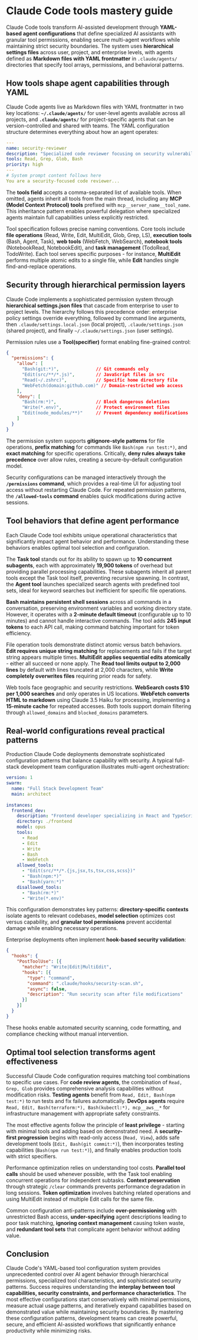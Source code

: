 # Claude Code tools mastery guide

Claude Code tools transform AI-assisted development through **YAML-based agent configurations** that define specialized AI assistants with granular tool permissions, enabling secure multi-agent workflows while maintaining strict security boundaries. The system uses **hierarchical settings files** across user, project, and enterprise levels, with agents defined as **Markdown files with YAML frontmatter** in `.claude/agents/` directories that specify tool arrays, permissions, and behavioral patterns.

## How tools shape agent capabilities through YAML

Claude Code agents live as Markdown files with YAML frontmatter in two key locations: **`~/.claude/agents/`** for user-level agents available across all projects, and **`.claude/agents/`** for project-specific agents that can be version-controlled and shared with teams. The YAML configuration structure determines everything about how an agent operates:

```yaml
---
name: security-reviewer
description: "Specialized code reviewer focusing on security vulnerabilities. MUST BE USED for security reviews."
tools: Read, Grep, Glob, Bash
priority: high
---
# System prompt content follows here
You are a security-focused code reviewer...
```

The **tools field** accepts a comma-separated list of available tools. When omitted, agents inherit all tools from the main thread, including any **MCP (Model Context Protocol) tools** prefixed with `mcp__server_name__tool_name`. This inheritance pattern enables powerful delegation where specialized agents maintain full capabilities unless explicitly restricted.

Tool specification follows precise naming conventions. Core tools include **file operations** (Read, Write, Edit, MultiEdit, Glob, Grep, LS), **execution tools** (Bash, Agent, Task), **web tools** (WebFetch, WebSearch), **notebook tools** (NotebookRead, NotebookEdit), and **task management** (TodoRead, TodoWrite). Each tool serves specific purposes - for instance, **MultiEdit** performs multiple atomic edits to a single file, while **Edit** handles single find-and-replace operations.

## Security through hierarchical permission layers

Claude Code implements a sophisticated permission system through **hierarchical settings.json files** that cascade from enterprise to user to project levels. The hierarchy follows this precedence order: enterprise policy settings override everything, followed by command line arguments, then `.claude/settings.local.json` (local project), `.claude/settings.json` (shared project), and finally `~/.claude/settings.json` (user settings).

Permission rules use a **Tool(specifier)** format enabling fine-grained control:

```json
{
  "permissions": {
    "allow": [
      "Bash(git:*)",              // Git commands only
      "Edit(src/**/*.js)",        // JavaScript files in src
      "Read(~/.zshrc)",           // Specific home directory file
      "WebFetch(domain:github.com)" // Domain-restricted web access
    ],
    "deny": [
      "Bash(rm:*)",               // Block dangerous deletions
      "Write(*.env)",             // Protect environment files
      "Edit(node_modules/**)"     // Prevent dependency modifications
    ]
  }
}
```

The permission system supports **gitignore-style patterns** for file operations, **prefix matching** for commands like `Bash(npm run test:*)`, and **exact matching** for specific operations. Critically, **deny rules always take precedence** over allow rules, creating a secure-by-default configuration model.

Security configurations can be managed interactively through the **`/permissions` command**, which provides a real-time UI for adjusting tool access without restarting Claude Code. For repeated permission patterns, the **`/allowed-tools` command** enables quick modifications during active sessions.

## Tool behaviors that define agent performance

Each Claude Code tool exhibits unique operational characteristics that significantly impact agent behavior and performance. Understanding these behaviors enables optimal tool selection and configuration.

The **Task tool** stands out for its ability to spawn up to **10 concurrent subagents**, each with approximately **19,900 tokens** of overhead but providing parallel processing capabilities. These subagents inherit all parent tools except the Task tool itself, preventing recursive spawning. In contrast, the **Agent tool** launches specialized search agents with predefined tool sets, ideal for keyword searches but inefficient for specific file operations.

**Bash maintains persistent shell sessions** across all commands in a conversation, preserving environment variables and working directory state. However, it operates with a **2-minute default timeout** (configurable up to 10 minutes) and cannot handle interactive commands. The tool adds **245 input tokens** to each API call, making command batching important for token efficiency.

File operation tools demonstrate distinct atomic versus batch behaviors. **Edit requires unique string matching** for replacements and fails if the target string appears multiple times. **MultiEdit applies sequential edits atomically** - either all succeed or none apply. The **Read tool limits output to 2,000 lines** by default with lines truncated at 2,000 characters, while **Write completely overwrites files** requiring prior reads for safety.

Web tools face geographic and security restrictions. **WebSearch costs $10 per 1,000 searches** and only operates in US locations. **WebFetch converts HTML to markdown** using Claude 3.5 Haiku for processing, implementing a **15-minute cache** for repeated accesses. Both tools support domain filtering through `allowed_domains` and `blocked_domains` parameters.

## Real-world configurations reveal practical patterns

Production Claude Code deployments demonstrate sophisticated configuration patterns that balance capability with security. A typical full-stack development team configuration illustrates multi-agent orchestration:

```yaml
version: 1
swarm:
  name: "Full Stack Development Team"
  main: architect
  
instances:
  frontend_dev:
    description: "Frontend developer specializing in React and TypeScript"
    directory: ./frontend
    model: opus
    tools:
      - Read
      - Edit
      - Write
      - Bash
      - WebFetch
    allowed_tools:
      - "Edit(src/**/*.{js,jsx,ts,tsx,css,scss})"
      - "Bash(npm:*)"
      - "Bash(yarn:*)"
    disallowed_tools:
      - "Bash(rm:*)"
      - "Write(*.env)"
```

This configuration demonstrates key patterns: **directory-specific contexts** isolate agents to relevant codebases, **model selection** optimizes cost versus capability, and **granular tool permissions** prevent accidental damage while enabling necessary operations.

Enterprise deployments often implement **hook-based security validation**:

```json
{
  "hooks": {
    "PostToolUse": [{
      "matcher": "Write|Edit|MultiEdit",
      "hooks": [{
        "type": "command",
        "command": ".claude/hooks/security-scan.sh",
        "async": false,
        "description": "Run security scan after file modifications"
      }]
    }]
  }
}
```

These hooks enable automated security scanning, code formatting, and compliance checking without manual intervention.

## Optimal tool selection transforms agent effectiveness

Successful Claude Code configuration requires matching tool combinations to specific use cases. For **code review agents**, the combination of `Read, Grep, Glob` provides comprehensive analysis capabilities without modification risks. **Testing agents** benefit from `Read, Edit, Bash(npm test:*)` to run tests and fix failures automatically. **DevOps agents** require `Read, Edit, Bash(terraform:*), Bash(kubectl:*), mcp__aws__*` for infrastructure management with appropriate safety constraints.

The most effective agents follow the principle of **least privilege** - starting with minimal tools and adding based on demonstrated need. A **security-first progression** begins with read-only access (`Read, View`), adds safe development tools (`Edit, Bash(git commit:*)`), then incorporates testing capabilities (`Bash(npm run test:*)`), and finally enables production tools with strict specifiers.

Performance optimization relies on understanding tool costs. **Parallel tool calls** should be used whenever possible, with the Task tool enabling concurrent operations for independent subtasks. **Context preservation** through strategic `/clear` commands prevents performance degradation in long sessions. **Token optimization** involves batching related operations and using MultiEdit instead of multiple Edit calls for the same file.

Common configuration anti-patterns include **over-permissioning** with unrestricted Bash access, **under-specifying** agent descriptions leading to poor task matching, **ignoring context management** causing token waste, and **redundant tool sets** that complicate agent behavior without adding value.

## Conclusion

Claude Code's YAML-based tool configuration system provides unprecedented control over AI agent behavior through hierarchical permissions, specialized tool characteristics, and sophisticated security patterns. Success requires understanding the **interplay between tool capabilities, security constraints, and performance characteristics**. The most effective configurations start conservatively with minimal permissions, measure actual usage patterns, and iteratively expand capabilities based on demonstrated value while maintaining security boundaries. By mastering these configuration patterns, development teams can create powerful, secure, and efficient AI-assisted workflows that significantly enhance productivity while minimizing risks.